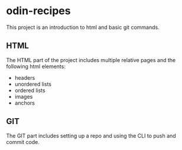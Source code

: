 # odin-recipes
This project is an introduction to html and basic git commands.
## HTML
The HTML part of the project includes multiple relative pages and the following html elements:
- headers
- unordered lists
- ordered lists
- images
- anchors
## GIT

The GIT part includes setting up a repo and using the CLI to push and commit code.
